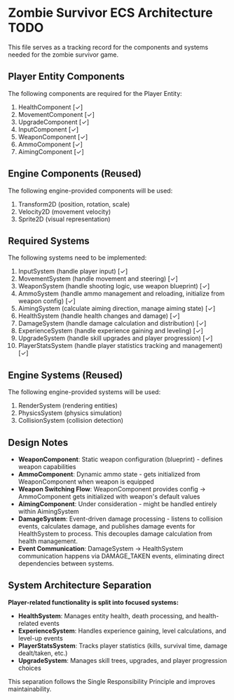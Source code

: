 # Zombie Survivor ECS Architecture TODO

This file serves as a tracking record for the components and systems needed for the zombie survivor game.

## Player Entity Components

The following components are required for the Player Entity:

1. HealthComponent [✓]
2. MovementComponent [✓]
3. UpgradeComponent [✓]
4. InputComponent [✓]
5. WeaponComponent [✓]
6. AmmoComponent [✓]
7. AimingComponent [✓]

## Engine Components (Reused)

The following engine-provided components will be used:

1. Transform2D (position, rotation, scale)
2. Velocity2D (movement velocity)
3. Sprite2D (visual representation)

## Required Systems

The following systems need to be implemented:

1. InputSystem (handle player input) [✓]
2. MovementSystem (handle movement and steering) [✓]  
3. WeaponSystem (handle shooting logic, use weapon blueprint) [✓] 
4. AmmoSystem (handle ammo management and reloading, initialize from weapon config) [✓] 
5. AimingSystem (calculate aiming direction, manage aiming state) [✓]
6. HealthSystem (handle health changes and damage) [✓]
7. DamageSystem (handle damage calculation and distribution) [✓]
8. ExperienceSystem (handle experience gaining and leveling) [✓]
9. UpgradeSystem (handle skill upgrades and player progression) [✓]
10. PlayerStatsSystem (handle player statistics tracking and management) [✓]

## Engine Systems (Reused)

The following engine-provided systems will be used:

1. RenderSystem (rendering entities)
2. PhysicsSystem (physics simulation)
3. CollisionSystem (collision detection)

## Design Notes

- **WeaponComponent**: Static weapon configuration (blueprint) - defines weapon capabilities
- **AmmoComponent**: Dynamic ammo state - gets initialized from WeaponComponent when weapon is equipped
- **Weapon Switching Flow**: WeaponComponent provides config → AmmoComponent gets initialized with weapon's default values
- **AimingComponent**: Under consideration - might be handled entirely within AimingSystem
- **DamageSystem**: Event-driven damage processing - listens to collision events, calculates damage, and publishes damage events for HealthSystem to process. This decouples damage calculation from health management.
- **Event Communication**: DamageSystem → HealthSystem communication happens via DAMAGE_TAKEN events, eliminating direct dependencies between systems.

## System Architecture Separation

**Player-related functionality is split into focused systems:**

- **HealthSystem**: Manages entity health, death processing, and health-related events
- **ExperienceSystem**: Handles experience gaining, level calculations, and level-up events  
- **PlayerStatsSystem**: Tracks player statistics (kills, survival time, damage dealt/taken, etc.)
- **UpgradeSystem**: Manages skill trees, upgrades, and player progression choices

This separation follows the Single Responsibility Principle and improves maintainability.